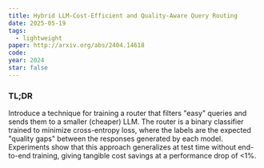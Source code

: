 ```yaml
---
title: Hybrid LLM-Cost-Efficient and Quality-Aware Query Routing
date: 2025-05-19
tags:
  - lightweight
paper: http://arxiv.org/abs/2404.14618
code: 
year: 2024
star: false
---
```

### TL;DR
Introduce a technique for training a router that filters "easy" queries and sends them to a  smaller (cheaper) LLM. The router is a binary classifier trained to minimize cross-entropy loss, where the labels are the expected "quality gaps" between the responses generated by each model. Experiments show that this approach generalizes at test time without end-to-end training, giving tangible cost savings at a performance drop of <1%. 